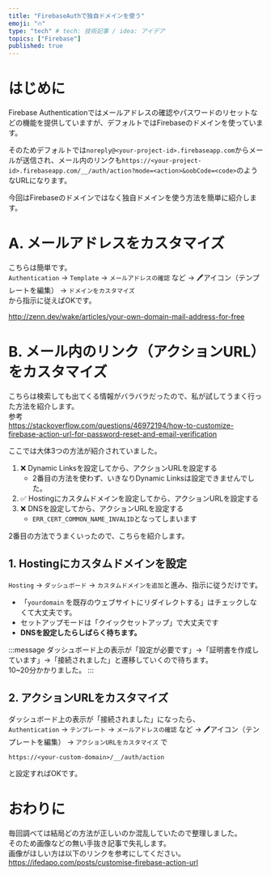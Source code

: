 ```yaml
---
title: "FirebaseAuthで独自ドメインを使う"
emoji: "🔥"
type: "tech" # tech: 技術記事 / idea: アイデア
topics: ["Firebase"]
published: true
---
```


# はじめに
Firebase Authenticationではメールアドレスの確認やパスワードのリセットなどの機能を提供していますが、デフォルトではFirebaseのドメインを使っています。

そのためデフォルトでは`noreply@<your-project-id>.firebaseapp.com`からメールが送信され、メール内のリンクも`https://<your-project-id>.firebaseapp.com/__/auth/action?mode=<action>&oobCode=<code>`のようなURLになります。

今回はFirebaseのドメインではなく独自ドメインを使う方法を簡単に紹介します。

# A. メールアドレスをカスタマイズ
こちらは簡単です。  
`Authentication` → `Template` → `メールアドレスの確認` など → 🖊アイコン（テンプレートを編集） → `ドメインをカスタマイズ`  
から指示に従えばOKです。  

http://zenn.dev/wake/articles/your-own-domain-mail-address-for-free

# B. メール内のリンク（アクションURL）をカスタマイズ
こちらは検索しても出てくる情報がバラバラだったので、私が試してうまく行った方法を紹介します。  
参考  
https://stackoverflow.com/questions/46972194/how-to-customize-firebase-action-url-for-password-reset-and-email-verification

ここでは大体3つの方法が紹介されていました。
1. ❌ Dynamic Linksを設定してから、アクションURLを設定する
	* 2番目の方法を使わず、いきなりDynamic Linksは設定できませんでした。
1. ✅ Hostingにカスタムドメインを設定してから、アクションURLを設定する
1. ❌ DNSを設定してから、アクションURLを設定する
	* `ERR_CERT_COMMON_NAME_INVALID`となってしまいます

2番目の方法でうまくいったので、こちらを紹介します。  

## 1. Hostingにカスタムドメインを設定
`Hosting` → `ダッシュボード` → `カスタムドメインを追加`と進み、指示に従うだけです。  
* 「`yourdomain` を既存のウェブサイトにリダイレクトする」はチェックしなくて大丈夫です。  
* セットアップモードは「クイックセットアップ」で大丈夫です  
* **DNSを設定したらしばらく待ちます。**  

:::message
ダッシュボード上の表示が「設定が必要です」→「証明書を作成しています」→「接続されました」と遷移していくので待ちます。  
10~20分かかりました。
:::

## 2. アクションURLをカスタマイズ
ダッシュボード上の表示が「接続されました」になったら、  
`Authentication` → `テンプレート` → `メールアドレスの確認` など → 🖊アイコン（テンプレートを編集） → `アクションURLをカスタマイズ` で
```
https://<your-custom-domain>/__/auth/action
```
と設定すればOKです。

# おわりに
毎回調べては結局どの方法が正しいのか混乱していたので整理しました。  
そのため画像などの無い手抜き記事で失礼します。  
画像がほしい方は以下のリンクを参考にしてください。  
https://ifedapo.com/posts/customise-firebase-action-url